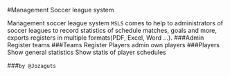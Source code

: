 #Management Soccer league system 

Management soccer league system `MSLS` comes to help to administrators of soccer leagues to record statistics of schedule matches, goals and more, exports registers in multiple formats(PDF, Excel, Word ...).
###Admin
    Register teams
###Teams
    Register Players
    admin own players
###Players
    Show general statistics
    Show statis of player
    schedules
    












###`by @Jozaguts`

